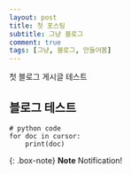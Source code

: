 ```yaml
---
layout: post
title: 첫 포스팅
subtitle: 그냥 블로그
comment: true
tags: [그냥, 블로그, 만들어봄]
---
```


첫 블로그 게시글 테스트

## 블로그 테스트
~~~
# python code
for doc in cursor:
    print(doc)
~~~

{: .box-note}
**Note** Notification!